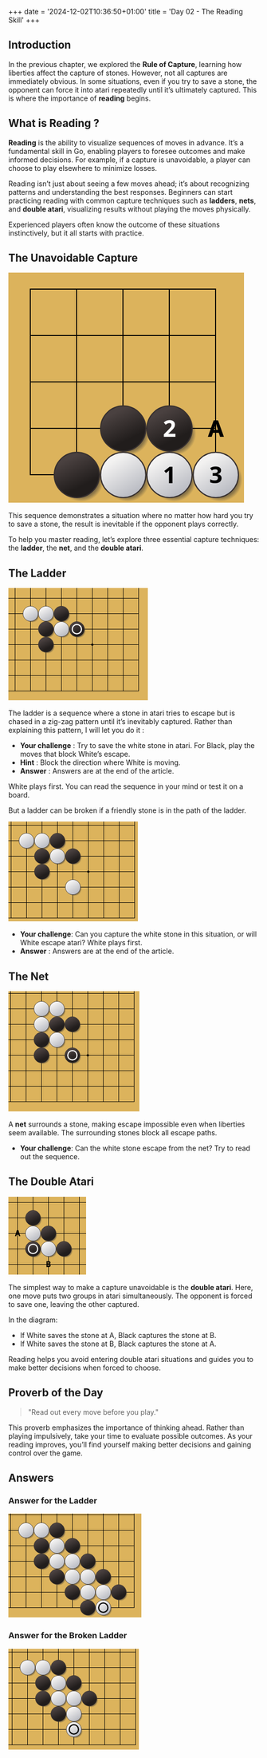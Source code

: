 +++
date = '2024-12-02T10:36:50+01:00'
title = 'Day 02 - The Reading Skill'
+++

## Introduction

In the previous chapter, we explored the **Rule of Capture**, learning how liberties affect the capture of stones. However, not all captures are immediately obvious. In some situations, even if you try to save a stone, the opponent can force it into atari repeatedly until it’s ultimately captured. This is where the importance of **reading** begins.

## What is Reading ?

**Reading** is the ability to visualize sequences of moves in advance. It’s a fundamental skill in Go, enabling players to foresee outcomes and make informed decisions. For example, if a capture is unavoidable, a player can choose to play elsewhere to minimize losses. 

Reading isn’t just about seeing a few moves ahead; it’s about recognizing patterns and understanding the best responses. Beginners can start practicing reading with common capture techniques such as **ladders**, **nets**, and **double atari**, visualizing results without playing the moves physically.

Experienced players often know the outcome of these situations instinctively, but it all starts with practice.

## The Unavoidable Capture


![day02_alwayscaptured](/images/day02_alwayscaptured.png)

This sequence demonstrates a situation where no matter how hard you try to save a stone, the result is inevitable if the opponent plays correctly. 

To help you master reading, let’s explore three essential capture techniques: the **ladder**, the **net**, and the **double atari**.

## The Ladder

![day02_ladder](/images/day02_ladder.png)

The ladder is a sequence where a stone in atari tries to escape but is chased in a zig-zag pattern until it’s inevitably captured. Rather than explaining this pattern, I will let you do it :

- **Your challenge** : Try to save the white stone in atari. For Black, play the moves that block White’s escape.
- **Hint** : Block the direction where White is moving.
- **Answer** : Answers are at the end of the article.

White plays first. You can read the sequence in your mind or test it on a board.

But a ladder can be broken if a friendly stone is in the path of the ladder.

![day02_brokenladder](/images/day02_brokenladder.png)

- **Your challenge**: Can you capture the white stone in this situation, or will White escape atari? White plays first.
- **Answer** : Answers are at the end of the article.
## The Net

![day02_net](/images/day02_net.png)

A **net** surrounds a stone, making escape impossible even when liberties seem available. The surrounding stones block all escape paths.

- **Your challenge**: Can the white stone escape from the net? Try to read out the sequence.

## The Double Atari

![day02_doubleatari](/images/day02_doubleatari.png)

The simplest way to make a capture unavoidable is the **double atari**. Here, one move puts two groups in atari simultaneously. The opponent is forced to save one, leaving the other captured.

In the diagram:
- If White saves the stone at A, Black captures the stone at B. 
- If White saves the stone at B, Black captures the stone at A.

Reading helps you avoid entering double atari situations and guides you to make better decisions when forced to choose.

## Proverb of the Day

> "Read out every move before you play."

This proverb emphasizes the importance of thinking ahead. Rather than playing impulsively, take your time to evaluate possible outcomes. As your reading improves, you’ll find yourself making better decisions and gaining control over the game.
## Answers

### Answer for the Ladder

![day02_ladderanswer](/images/day02_ladderanswer.png)

### Answer for the Broken Ladder

 ![day02_brokenladderanswer](/images/day02_brokenladderanswer.png)

